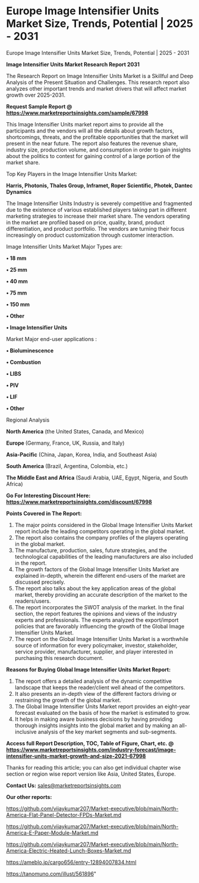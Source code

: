 # Europe Image Intensifier Units Market Size, Trends, Potential | 2025 - 2031
Europe Image Intensifier Units Market Size, Trends, Potential | 2025 - 2031

<strong>Image Intensifier Units Market Research Report 2031</strong>

The Research Report on Image Intensifier Units Market is a Skillful and Deep Analysis of the Present Situation and Challenges. This research report also analyzes other important trends and market drivers that will affect market growth over 2025-2031.

<strong>Request Sample Report @ <a href=https://www.marketreportsinsights.com/sample/67998>https://www.marketreportsinsights.com/sample/67998</a></strong>

This Image Intensifier Units market report aims to provide all the participants and the vendors will all the details about growth factors, shortcomings, threats, and the profitable opportunities that the market will present in the near future. The report also features the revenue share, industry size, production volume, and consumption in order to gain insights about the politics to contest for gaining control of a large portion of the market share.

Top Key Players in the Image Intensifier Units Market:

<strong>Harris, Photonis, Thales Group, Inframet, Roper Scientific, Photek, Dantec Dynamics</strong>

The Image Intensifier Units Industry is severely competitive and fragmented due to the existence of various established players taking part in different marketing strategies to increase their market share. The vendors operating in the market are profiled based on price, quality, brand, product differentiation, and product portfolio. The vendors are turning their focus increasingly on product customization through customer interaction.

Image Intensifier Units Market Major Types are:

<strong>• 18 mm

• 25 mm

• 40 mm

• 75 mm

• 150 mm

• Other

• Image Intensifier Units</strong>

Market Major end-user applications :

<strong>• Bioluminescence

• Combustion

• LIBS

• PIV

• LIF

• Other</strong>

Regional Analysis

</u><strong><b>North America</b></strong> (the United States, Canada, and Mexico)

<strong><b>Europe </b></strong>(Germany, France, UK, Russia, and Italy)

<strong><b>Asia-Pacific</b></strong> (China, Japan, Korea, India, and Southeast Asia)

<strong><b>South America</b></strong> (Brazil, Argentina, Colombia, etc.)

<strong><b>The Middle East and Africa</b></strong> (Saudi Arabia, UAE, Egypt, Nigeria, and South Africa)

<strong>Go For Interesting Discount Here: <a href=https://www.marketreportsinsights.com/discount/67998>https://www.marketreportsinsights.com/discount/67998</a></strong>

<strong>Points Covered in The Report:</strong>
<ol>
  <li>The major points considered in the Global Image Intensifier Units Market report include the leading competitors operating in the global market.</li>
  <li>The report also contains the company profiles of the players operating in the global market.</li>
  <li>The manufacture, production, sales, future strategies, and the technological capabilities of the leading manufacturers are also included in the report.</li>
  <li>The growth factors of the Global Image Intensifier Units Market are explained in-depth, wherein the different end-users of the market are discussed precisely.</li>
  <li>The report also talks about the key application areas of the global market, thereby providing an accurate description of the market to the readers/users.</li>
  <li>The report incorporates the SWOT analysis of the market. In the final section, the report features the opinions and views of the industry experts and professionals. The experts analyzed the export/import policies that are favorably influencing the growth of the Global Image Intensifier Units Market.</li>
  <li>The report on the Global Image Intensifier Units Market is a worthwhile source of information for every policymaker, investor, stakeholder, service provider, manufacturer, supplier, and player interested in purchasing this research document.</li>
</ol>
<strong>Reasons for Buying Global Image Intensifier Units Market Report:</strong>

<ol>
  <li>The report offers a detailed analysis of the dynamic competitive landscape that keeps the reader/client well ahead of the competitors.</li>
  <li>It also presents an in-depth view of the different factors driving or restraining the growth of the global market.</li>
  <li>The Global Image Intensifier Units Market report provides an eight-year forecast evaluated on the basis of how the market is estimated to grow.</li>
  <li>It helps in making aware business decisions by having providing thorough insights insights into the global market and by making an all-inclusive analysis of the key market segments and sub-segments.</li>
</ol>
<strong>Access full Report Description, TOC, Table of Figure, Chart, etc. @ <a href=https://www.marketreportsinsights.com/industry-forecast/image-intensifier-units-market-growth-and-size-2021-67998>https://www.marketreportsinsights.com/industry-forecast/image-intensifier-units-market-growth-and-size-2021-67998</a></strong>


Thanks for reading this article; you can also get individual chapter wise section or region wise report version like Asia, United States, Europe.

<strong>Contact Us:</strong>
sales@marketreportsinsights.com

<strong>Our other reports:</strong>

<a href=https://github.com/vijaykumar207/Market-executive/blob/main/North-America-Flat-Panel-Detector-FPDs-Market.md>https://github.com/vijaykumar207/Market-executive/blob/main/North-America-Flat-Panel-Detector-FPDs-Market.md</a>

<a href=https://github.com/vijaykumar207/Market-executive/blob/main/North-America-E-Paper-Module-Market.md>https://github.com/vijaykumar207/Market-executive/blob/main/North-America-E-Paper-Module-Market.md</a>

<a href=https://github.com/vijaykumar207/Market-executive/blob/main/North-America-Electric-Heated-Lunch-Boxes-Market.md>https://github.com/vijaykumar207/Market-executive/blob/main/North-America-Electric-Heated-Lunch-Boxes-Market.md</a>

<a href=https://ameblo.jp/cargo656/entry-12894007834.html>https://ameblo.jp/cargo656/entry-12894007834.html</a>

<a href=https://tanomuno.com/illust/561896>https://tanomuno.com/illust/561896</a>"
